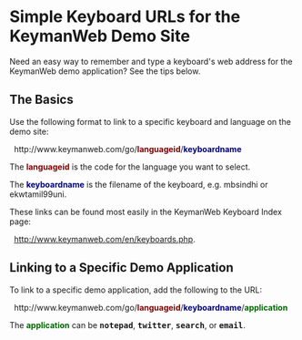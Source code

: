 # Simple Keyboard URLs for the KeymanWeb Demo Site

<p>Need an easy way to remember and type a keyboard's web address for the KeymanWeb demo application? See the tips below.</p>

<h2>The Basics</h2>

<p>Use the following format to link to a specific keyboard and language on the demo site:</p>
<p>&nbsp;&nbsp;http://www.keymanweb.com/go/<span style='color:maroon; font-weight:bold;'>languageid</span>/<span style='color:navy; font-weight:bold;'>keyboardname</span></p>

<p>The <span style='color:maroon; font-weight:bold;'>languageid</span> is the code for the language you want to select.</p>
<p>The <span style='color:navy; font-weight:bold;'>keyboardname</span> is the filename of the keyboard, e.g. mbsindhi or ekwtamil99uni.</p>
<p>These links can be found most easily in the KeymanWeb Keyboard Index page:</p>
<p>&nbsp;&nbsp;<a href='http://www.keymanweb.com/en/keyboards.php'>http://www.keymanweb.com/en/keyboards.php</a>.</p>

<h2>Linking to a Specific Demo Application</h2>

<p>To link to a specific demo application, add the following to the URL:</p>
<p>&nbsp;&nbsp;http://www.keymanweb.com/go/<span style='color:maroon; font-weight:bold;'>languageid</span>/<span style='color:navy; font-weight:bold;'>keyboardname</span>/<span style='color:darkgreen; font-weight:bold;'>application</span></p>
<p>The <span style='color:darkgreen; font-weight:bold;'>application</span> can be  <span style='font-family:monospace'><b>notepad</b></span>, <span style='font-family:monospace'><b>twitter</b></span>, <span style='font-family:monospace'><b>search</b></span>, or <span style='font-family:monospace'><b>email</b></span>.</p>
